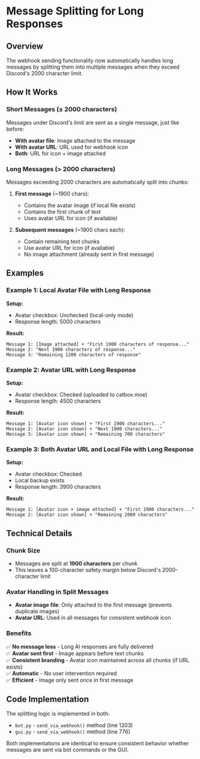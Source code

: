 # Message Splitting for Long Responses

## Overview

The webhook sending functionality now automatically handles long messages by splitting them into multiple messages when they exceed Discord's 2000 character limit.

## How It Works

### Short Messages (≤ 2000 characters)
Messages under Discord's limit are sent as a single message, just like before:
- **With avatar file**: Image attached to the message
- **With avatar URL**: URL used for webhook icon
- **Both**: URL for icon + image attached

### Long Messages (> 2000 characters)
Messages exceeding 2000 characters are automatically split into chunks:

1. **First message** (~1900 chars):
   - Contains the avatar image (if local file exists)
   - Contains the first chunk of text
   - Uses avatar URL for icon (if available)

2. **Subsequent messages** (~1900 chars each):
   - Contain remaining text chunks
   - Use avatar URL for icon (if available)
   - No image attachment (already sent in first message)

## Examples

### Example 1: Local Avatar File with Long Response

**Setup:**
- Avatar checkbox: Unchecked (local-only mode)
- Response length: 5000 characters

**Result:**
```
Message 1: [Image attached] + "First 1900 characters of response..."
Message 2: "Next 1900 characters of response..."
Message 3: "Remaining 1200 characters of response"
```

### Example 2: Avatar URL with Long Response

**Setup:**
- Avatar checkbox: Checked (uploaded to catbox.moe)
- Response length: 4500 characters

**Result:**
```
Message 1: [Avatar icon shown] + "First 1900 characters..."
Message 2: [Avatar icon shown] + "Next 1900 characters..."
Message 3: [Avatar icon shown] + "Remaining 700 characters"
```

### Example 3: Both Avatar URL and Local File with Long Response

**Setup:**
- Avatar checkbox: Checked
- Local backup exists
- Response length: 3900 characters

**Result:**
```
Message 1: [Avatar icon + image attached] + "First 1900 characters..."
Message 2: [Avatar icon shown] + "Remaining 2000 characters"
```

## Technical Details

### Chunk Size
- Messages are split at **1900 characters** per chunk
- This leaves a 100-character safety margin below Discord's 2000-character limit

### Avatar Handling in Split Messages
- **Avatar image file**: Only attached to the first message (prevents duplicate images)
- **Avatar URL**: Used in all messages for consistent webhook icon

### Benefits

✅ **No message loss** - Long AI responses are fully delivered  
✅ **Avatar sent first** - Image appears before text chunks  
✅ **Consistent branding** - Avatar icon maintained across all chunks (if URL exists)  
✅ **Automatic** - No user intervention required  
✅ **Efficient** - Image only sent once in first message  

## Code Implementation

The splitting logic is implemented in both:
- `bot.py` - `send_via_webhook()` method (line 1203)
- `gui.py` - `send_via_webhook()` method (line 776)

Both implementations are identical to ensure consistent behavior whether messages are sent via bot commands or the GUI.
